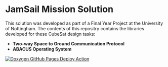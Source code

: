 # JamSail Mission Solution

This solution was developed as part of a Final Year Project at the University of Nottingham.
The contents of this repositry contains the libraries developed for these CubeSat design tasks:
* **Two-way Space to Ground Communication Protocol**
* **ABACUS Operating System**

[![Doxygen GitHub Pages Deploy Action](https://github.com/nicholas-lok/UoN_JamSailSolution/actions/workflows/doxygen-gh-pages.yml/badge.svg)](https://github.com/nicholas-lok/UoN_JamSailSolution/actions/workflows/doxygen-gh-pages.yml)
